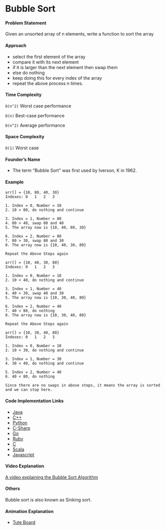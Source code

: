 # Bubble Sort

#### Problem Statement

Given an unsorted array of n elements, write a function to sort the array

#### Approach

- select the first element of the array
- compare it with its next element
- if it is larger than the next element then swap them
- else do nothing
- keep doing this for every index of the array
- repeat the above process n times.

#### Time Complexity

`O(n^2)` Worst case performance

`O(n)` Best-case performance

`O(n^2)` Average performance

#### Space Complexity

`O(1)` Worst case

#### Founder’s Name

- The term “Bubble Sort” was first used by Iverson, K in 1962.

#### Example

    arr[] = {10, 80, 40, 30}
    Indexes: 0   1   2   3

    1. Index = 0, Number = 10
    2. 10 < 80, do nothing and continue

    3. Index = 1, Number = 80
    4. 80 > 40, swap 80 and 40
    5. The array now is {10, 40, 80, 30}

    6. Index = 2, Number = 80
    7. 80 > 30, swap 80 and 30
    8. The array now is {10, 40, 30, 80}

    Repeat the Above Steps again

    arr[] = {10, 40, 30, 80}
    Indexes: 0   1   2   3

    1. Index = 0, Number = 10
    2. 10 < 40, do nothing and continue

    3. Index = 1, Number = 40
    4. 40 > 30, swap 40 and 30
    5. The array now is {10, 30, 40, 80}

    6. Index = 2, Number = 40
    7. 40 < 80, do nothing
    8. The array now is {10, 30, 40, 80}

    Repeat the Above Steps again

    arr[] = {10, 30, 40, 80}
    Indexes: 0   1   2   3

    1. Index = 0, Number = 10
    2. 10 < 30, do nothing and continue

    3. Index = 1, Number = 30
    4. 30 < 40, do nothing and continue

    5. Index = 2, Number = 40
    6. 40 < 80, do nothing

    Since there are no swaps in above steps, it means the array is sorted and we can stop here.

#### Code Implementation Links

- [Java](https://github.com/TheAlgorithms/Java/blob/master/Sorts/BubbleSort.java)
- [C++](https://github.com/TheAlgorithms/C-Plus-Plus/blob/master/sorting/bubble_sort.cpp)
- [Python](https://github.com/TheAlgorithms/Python/blob/master/sorts/bubble_sort.py)
- [C-Sharp](https://github.com/TheAlgorithms/C-Sharp/blob/master/Algorithms/Sorters/Comparison/BubbleSorter.cs)
- [Go](https://github.com/TheAlgorithms/Go/blob/master/sorts/bubblesort.go)
- [Ruby](https://github.com/TheAlgorithms/Ruby/blob/master/sorting/bubble_sort.rb)
- [C](https://github.com/TheAlgorithms/C/blob/master/sorting/bubble_sort.c)
- [Scala](https://github.com/TheAlgorithms/Scala/blob/master/src/main/scala/Sort/BubbleSort.scala)
- [Javascript](https://github.com/TheAlgorithms/Javascript/blob/master/Sorts/BubbleSort.js)

#### Video Explanation

[A video explaining the Bubble Sort Algorithm](https://www.youtube.com/watch?v=Jdtq5uKz-w4)

#### Others

Bubble sort is also known as Sinking sort.

#### Animation Explanation

- [Tute Board](https://boardhub.github.io/tute/?wd=bubbleSortAlgo2)
